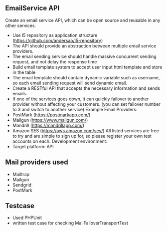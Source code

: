 ## EmailService API

Create an email service API, which can be open source and reusable in any other services.
* Use l5 repository as application structure (https://github.com/andersao/l5-repository)
* The API should provide an abstraction between multiple email service providers.
* The email sending service should handle massive concurrent sending request, and
not delay the response time
* Build email template system to accept user input html template and store in the table
* The email template should contain dynamic variable such as username, so each email
sending request will send dynamic email.
* Create a RESTful API that accepts the necessary information and sends emails.
* If one of the services goes down, it can quickly failover to another provider without
affecting your customers. (you can set failover number to 3 and switch to another
service)
Example Email Providers:
* PostMark (https://postmarkapp.com/)
* Mailgun (https://www.mailgun.com/)
* Mandrill (https://mandrillapp.com/)
* Amazon SES (https://aws.amazon.com/ses/)
All listed services are free to try and are simple to sign up for, so please register your own
test accounts on each.
Development environment:
* Target platform: API

## Mail providers used
* Mailtrap
* Mailgun
* Sendgrid
* PostMark

## Testcase
* Used PHPUnit
* written test case for checking MailFailoverTransportTest
